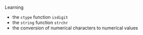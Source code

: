 Learning

- the `ctype` function `isdigit`
- the `string` function `strchr`
- the conversion of numerical characters to numerical values

